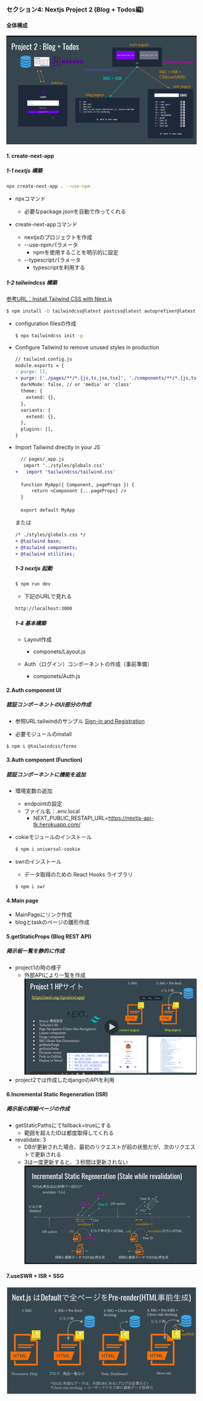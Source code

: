 ### セクション4: Nextjs Project 2 (Blog + Todos編)

#### 全体構成
![](res/1.png)

#### 1. create-next-app
##### 1-1 nextjs 構築
```sh
npx create-next-app . --use-npm
```

- npxコマンド  
  - 必要なpackage.jsonを自動で作ってくれる

- create-next-appコマンド
  - nextjsのプロジェクトを作成
  - --use-npmパラメータ
    - npmを使用することを明示的に設定
  - --typescriptパラメータ
    - typescriptを利用する

##### 1-2 tailwindcss 構築

[参考URL：Install Tailwind CSS with Next.js](https://tailwindcss.com/docs/guides/nextjs)

~~~sh
$ npm install -D tailwindcss@latest postcss@latest autoprefixer@latest
~~~

-  configuration filesの作成
    ```sh
    $ npx tailwindcss init -p
    ```
- Configure Tailwind to remove unused styles in production
  ~~~diff JavaScript
  // tailwind.config.js
  module.exports = {
  - purge: [],
  + purge: ['./pages/**/*.{js,ts,jsx,tsx}', './components/**/*.{js,ts,jsx,tsx}'],
    darkMode: false, // or 'media' or 'class'
    theme: {
      extend: {},
    },
    variants: {
      extend: {},
    },
    plugins: [],
  }
  ~~~

- Import Tailwind directly in your JS
  ~~~diff JavaScript
    // pages/_app.js
     import '../styles/globals.css'
  +   import 'tailwindcss/tailwind.css'

    function MyApp({ Component, pageProps }) {
        return <Component {...pageProps} />
    }

    export default MyApp
  ~~~
  または
  ~~~diff CSS
  /* ./styles/globals.css */
  + @tailwind base;
  + @tailwind components;
  + @tailwind utilities;
  ~~~

  ##### 1-3 nextjs 起動

  ~~~sh
  $ npm run dev
  ~~~

  - 下記のURLで見れる
  ~~~HTML
  http://localhost:3000
  ~~~

  ##### 1-4 基本構築

  - Layout作成
    - componets/Layout.js

  - Auth（ログイン）コンポーネントの作成（事前準備）
    - componets/Auth.js

#### 2.Auth component UI
##### 認証コンポーネントのUI部分の作成
- 参照URL:tailwindのサンプル
[Sign-in and Registration](https://tailwindui.com/components/application-ui/forms/sign-in-forms)

- 必要モジュールのinstall

~~~sh
$ npm i @tailwindcss/forms
~~~

#### 3.Auth component (Function)
##### 認証コンポーネントに機能を追加

- 環境変数の追加
  - endpointの設定
  - ファイル名：.env.local
    - NEXT_PUBLIC_RESTAPI_URL=https://nextjs-api-tk.herokuapp.com/

- cokieモジュールのインストール
  ~~~sh
  $ npm i universal-cookie
  ~~~

- swrのインストール
  - データ取得のための React Hooks ライブラリ
  ~~~sh
  $ npm i swr
  ~~~

#### 4.Main page
- MainPageにリンク作成
- blogとtaskのページの雛形作成

#### 5.getStaticProps (Blog REST API)
#####  掲示板一覧を静的に作成
- project1の時の様子
  - 外部APIにより一覧を作成
  ![](./res/5-1.png)
- project2では作成したdjangoのAPIを利用

#### 6.Incremental Static Regeneration (ISR)
##### 掲示板の詳細ページの作成
- getStaticPathsにてfallback=trueにする
  - 範囲を超えたIDは都度取得してくれる
- revalidate: 3
  - DBが更新された場合、最初のリクエストが前の状態だが、次のリクエストで更新される
  - 3は一度更新すると、３秒間は更新されない
![](./res/6-1.png)

#### 7.useSWR + ISR + SSG
![](res/7-1.png)